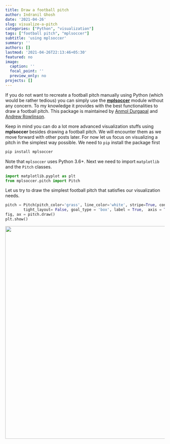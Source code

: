 ```yaml
---
title: Draw a football pitch
author: Indranil Ghosh
date: '2021-04-26'
slug: visualize-a-pitch
categories: ["Python", "visualization"]
tags: ["football pitch", "mplsoccer"]
subtitle: 'using mplsoccer'
summary: ''
authors: []
lastmod: '2021-04-26T22:13:46+05:30'
featured: no
image:
  caption: ''
  focal_point: ''
  preview_only: no
projects: []
---
```


If you do not want to recreate a  football pitch manually using Python (which would be rather tedious) you can simply use the  [**mplsoccer**](https://mplsoccer.readthedocs.io/en/latest/index.html) module without any concern. To my knowledge it provides with the best functionalities to draw a football pitch. This package is maintained by  [Anmol Durgapal](https://twitter.com/slothfulwave612) and [Andrew Rowlinson](https://twitter.com/numberstorm).


Keep in mind you can do a lot more advanced visualization stuffs using **mplsoccer** besides drawing a football pitch. We will encounter them as we move forward with other posts later. For now let us focus on visualizing a pitch in the simplest way possible. We need to `pip` install the package first


```python
pip install mplsoccer
```

Note that `mplsoccer` uses Python 3.6+. Next we need to import `matplotlib` and the `Pitch` classes. 


```python
import matplotlib.pyplot as plt
from mplsoccer.pitch import Pitch
```

Let us try to draw the simplest football pitch that satisfies our visualization needs.


```python
pitch = Pitch(pitch_color='grass', line_color='white', stripe=True, constrained_layout=True,
        tight_layout= False, goal_type = 'box', label = True,  axis = True, tick=True)
fig, ax = pitch.draw()
plt.show()
```

<img src="{{< blogdown/postref >}}index_files/figure-html/unnamed-chunk-2-1.png" width="672" />

